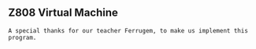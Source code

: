 ## Z808 Virtual Machine

    A special thanks for our teacher Ferrugem, to make us implement this program.
